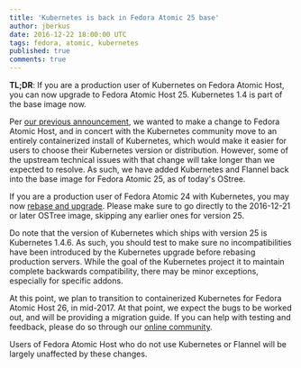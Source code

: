 ```yaml
---
title: 'Kubernetes is back in Fedora Atomic 25 base'
author: jberkus
date: 2016-12-22 18:00:00 UTC
tags: fedora, atomic, kubernetes
published: true
comments: true
---
```


**TL;DR**: If you are a production user of Kubernetes on Fedora Atomic Host, you
can now upgrade to Fedora Atomic Host 25.  Kubernetes 1.4 is part of the base
image now.

Per [our previous announcement](/blog/2016/12/notice-to-kubernetes-atomic-users/), we wanted to make a change to Fedora Atomic Host,
and in concert with the Kubernetes community move to an entirely containerized
install of Kubernetes, which would make it easier for users to choose their
Kubernetes version or distribution.  However, some of the upstream technical
issues with that change will take longer than we expected to resolve.  As such,
we have added Kubernetes and Flannel back into the base image for Fedora
Atomic 25, as of today's OStree.

If you are a production user of Fedora Atomic 24 with Kubernetes, you may now
[rebase and upgrade](/blog/2016/11/fedora-atomic-25-released/).  Please make sure to go directly to the 2016-12-21 or later
OSTree image, skipping any earlier ones for version 25.

Do note that the version of Kubernetes which ships with
version 25 is Kubernetes 1.4.6.  As such, you should test to make sure no
incompatibilities have been introduced by the Kubernetes upgrade before rebasing
production servers.  While the goal of the Kubernetes project it to maintain
complete backwards compatibility, there may be minor exceptions, especially for
specific addons.

At this point, we plan to transition to containerized Kubernetes for Fedora
Atomic Host 26, in mid-2017.  At that point, we expect the bugs to be worked out,
and will be providing a migration guide.  If you can help with testing and
feedback, please do so through our [online community](/community/).

Users of Fedora Atomic Host who do not use Kubernetes or Flannel will be
largely unaffected by these changes.
